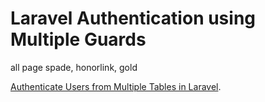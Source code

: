 # Laravel Authentication using Multiple Guards

all page
spade, honorlink, gold

[Authenticate Users from Multiple Tables in Laravel](https://www.fareez.info/blog/authenticate-users-from-multiple-tables-in-laravel/).

<!-- This repo is created for this [video tutorial(in Tamil)]() in my [youtube channel](https://youtube.com/keepCodingTamil).  -->
